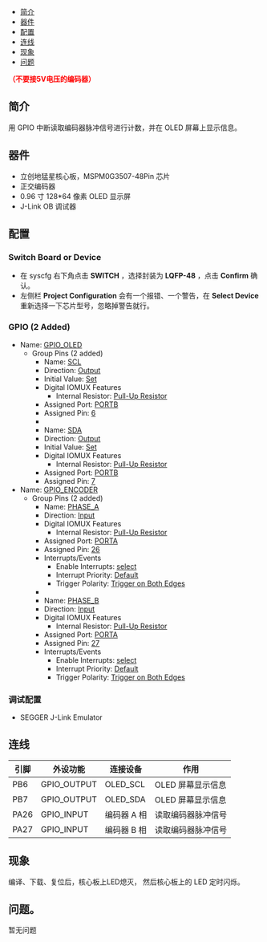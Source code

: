 * [简介](#简介)
* [器件](#器件)
* [配置](#配置)
* [连线](#连线)
* [现象](#现象)
* [问题](#问题)

<font color="red">**（不要接5V电压的编码器）**</font>

## 简介
用 GPIO 中断读取编码器脉冲信号进行计数，并在 OLED 屏幕上显示信息。

## 器件
- 立创地猛星核心板，MSPM0G3507-48Pin 芯片
- 正交编码器
- 0.96 寸 128*64 像素 OLED 显示屏
- J-Link OB 调试器

## 配置
### Switch Board or Device
- 在 syscfg 右下角点击 **SWITCH** ，选择封装为 **LQFP-48** ，点击 **Confirm** 确认。
- 左侧栏 **Project Configuration** 会有一个报错、一个警告，在 **Select Device** 重新选择一下芯片型号，忽略掉警告就行。
### GPIO (2 Added)
* Name: <u>GPIO_OLED</u>
  - Group Pins (2 added)
    * Name: <u>SCL</u>
    * Direction: <u>Output</u>
    * Initial Value: <u>Set</u>
    - Digital IOMUX Features
      * Internal Resistor: <u>Pull-Up Resistor</u>
    * Assigned Port: <u>PORTB</u>
    * Assigned Pin: <u>6</u>
    * 
    * Name: <u>SDA</u>
    * Direction: <u>Output</u>
    * Initial Value: <u>Set</u>
    - Digital IOMUX Features
      * Internal Resistor: <u>Pull-Up Resistor</u>
    * Assigned Port: <u>PORTB</u>
    * Assigned Pin: <u>7</u>
* Name: <u>GPIO_ENCODER</u>
  - Group Pins (2 added)
    * Name: <u>PHASE_A</u>
    * Direction: <u>Input</u>
    - Digital IOMUX Features
      * Internal Resistor: <u>Pull-Up Resistor</u>
    * Assigned Port: <u>PORTA</u>
    * Assigned Pin: <u>26</u>
    - Interrupts/Events
      * Enable Interrupts: <u>select</u>
      * Interrupt Priority: <u>Default</u>
      * Trigger Polarity: <u>Trigger on Both Edges</u>
    *
    * Name: <u>PHASE_B</u>
    * Direction: <u>Input</u>
    - Digital IOMUX Features
      * Internal Resistor: <u>Pull-Up Resistor</u>
    * Assigned Port: <u>PORTA</u>
    * Assigned Pin: <u>27</u>
    - Interrupts/Events
      * Enable Interrupts: <u>select</u>
      * Interrupt Priority: <u>Default</u>
      * Trigger Polarity: <u>Trigger on Both Edges</u>


### 调试配置
- SEGGER J-Link Emulator

## 连线

| 引脚 | 外设功能 | 连接设备 | 作用 |
| ---- | --- | --- | --- |
| PB6 | GPIO_OUTPUT | OLED_SCL | OLED 屏幕显示信息 |
| PB7 | GPIO_OUTPUT | OLED_SDA | OLED 屏幕显示信息 |
| PA26 | GPIO_INPUT | 编码器 A 相 | 读取编码器脉冲信号 |
| PA27 | GPIO_INPUT | 编码器 B 相 | 读取编码器脉冲信号 |

## 现象
编译、下载、复位后，核心板上LED熄灭，
然后核心板上的 LED 定时闪烁。

## 问题。
暂无问题